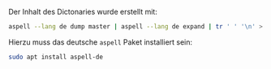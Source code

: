 Der Inhalt des Dictonaries wurde erstellt mit:
```bash
aspell --lang de dump master | aspell --lang de expand | tr ' ' '\n' > de_DE.dic
```
Hierzu muss das deutsche `aspell` Paket installiert sein:
```bash
sudo apt install aspell-de
```